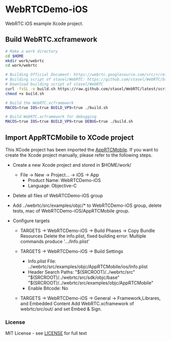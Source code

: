 # WebRTCDemo-iOS
WebRTC iOS example Xcode project.

## Build WebRTC.xcframework

```sh
# Make a work directory
cd $HOME
mkdir work/webrtc
cd work/webrtc

# Building Official Document: https://webrtc.googlesource.com/src/+/refs/heads/main/docs/native-code/development/index.md
# Building script of stasel/WebRTC: https://github.com/stasel/WebRTC/blob/latest/scripts/build.sh
# Download building script of stasel/WebRTC
curl -fsSL -o build.sh https://raw.github.com/stasel/WebRTC/latest/scripts/build.sh
chmod +x build.sh

# Build the WebRTC.xcframework
MACOS=true IOS=true BUILD_VP9=true ./build.sh

# Build WebRTC.xcframework for debugging
MACOS=true IOS=true BUILD_VP9=true DEBUG=true ./build.sh
```

## Import AppRTCMobile to XCode project

This XCode project has been imported the [AppRTCMobile](https://webrtc.googlesource.com/src/+/refs/heads/main/examples/objc/). If you want to create the Xcode project manually, please refer to the following steps.

- Create a new Xcode project and stored in $HOME/work/
    - File -> New -> Project... -> iOS -> App
      - Product Name: WebRTCDemo-iOS 
      - Language: Objective-C 

- Delete all files of WebRTCDemo-iOS group

- Add ../webrtc/src/examples/objc/* to WebRTCDemo-iOS group, delete tests, mac of WebRTCDemo-iOS/AppRTCMobile group.

- Configure targets
    - TARGETS -> WebRTCDemo-iOS -> Build Phases -> Copy Bundle Resources
        Delete the info.plist, fixed building error: Multiple commands produce '.../Info.plist'

    - TARGETS -> WebRTCDemo-iOS -> Build Settings
        - Info.plist File: ../webrtc/src/examples/objc/AppRTCMobile/ios/Info.plist
        - Header Search Paths: "$(SRCROOT)/../webrtc/src" "$(SRCROOT)/../webrtc/src/sdk/objc/base" "$(SRCROOT)/../webrtc/src/examples/objc/AppRTCMobile"
        - Enable Bitcode: No

    - TARGETS -> WebRTCDemo-iOS -> General -> Framework,Librares, and Embedded Content
        Add WebRTC.xcframework of webrtc/src/out/ and set Embed & Sign.

### License

MIT License - see [LICENSE](LICENSE) for full text
